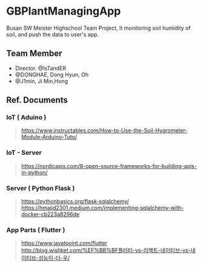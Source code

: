 # GBPlantManagingApp
Busan SW Meister Highschool Team Project, It monitoring soil humidity of soil, and push the data to user's app.

## Team Member
- Director. @IsTandER 
- @DONGHAE, Dong Hyun, Oh
- @J1min, Ji Min,Hong










## Ref. Documents
### IoT ( Aduino )
> https://www.instructables.com/How-to-Use-the-Soil-Hygrometer-Module-Arduino-Tuto/

### IoT - Server
> https://nordicapis.com/8-open-source-frameworks-for-building-apis-in-python/

### Server ( Python Flask )
> https://pythonbasics.org/flask-sqlalchemy/
https://hmajid2301.medium.com/implementing-sqlalchemy-with-docker-cb223a8296de

### App Parts ( Flutter )
> https://www.javatpoint.com/flutter
> http://blog.wishket.com/%EF%BB%BF플러터-vs-리액트-네이티브-vs-네이티브-성능이-더-우/
